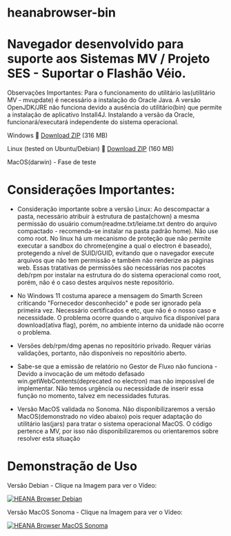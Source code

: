 # heanabrowser-bin
# Navegador desenvolvido para suporte aos Sistemas MV / Projeto SES - Suportar o Flashão Véio. 

Observações Importantes: Para o funcionamento do utilitário las(utilitário MV - mvupdate) é necessário a instalação do Oracle Java. A versão OpenJDK/JRE não funciona devido a ausência do utilitário(bin) que permite a instalação de aplicativo Install4J. Instalando a versão da Oracle, funcionará/executará independente do sistema operacional.


Windows 
:link: [Download ZIP](https://github.com/heana-hosp/heanabrowser-bin/releases/download/HEANA/HEANABrowser-win32-x64.zip) (316 MB) 

Linux (tested on Ubuntu/Debian)
:link: [Download ZIP](https://github.com/heana-hosp/heanabrowser-bin/releases/download/HEANA/HEANABrowser-linux-x64.zip) (160 MB) 

MacOS(darwin) - Fase de teste



# Considerações Importantes:

- Consideração importante sobre a versão Linux: Ao descompactar a pasta, necessário atribuir à estrutura de pasta(chown) a mesma permissão do usuário comum(readme.txt/leiame.txt dentro do arquivo compactado - recomenda-se instalar na pasta padrão home). Não use como root. No linux há um mecanismo de proteção que não permite executar a sandbox do chrome(engine a qual o electron é baseado), protegendo a nível de SUID/GUID, evitando que o navegador execute arquivos que não tem permissão e também não renderize as páginas web. Essas tratativas de permissões são necessárias nos pacotes deb/rpm por instalar na estrutura do do sistema operacional como root, porém, não é o caso destes arquivos neste repositório. 

- No Windows 11 costuma aparece a mensagem do Smarth Screen criticando "Fornecedor desconhecido" e pode ser ignorado pela primeira vez. Necessário certificados e etc, que não é o nosso caso e necessidade. O problema ocorre quando o arquivo fica disponível para download(ativa flag), porém, no ambiente interno da unidade não ocorre o problema. 

- Versões deb/rpm/dmg apenas no repositório privado. Requer várias validações, portanto, não disponíveis no repositório aberto. 

- Sabe-se que a emissão de relatório no Gestor de Fluxo não funciona - Devido a invocação de um método defasado win.getWebContents(deprecated no electron) mas não impossível de implementar. Não temos urgência ou necessidade de inserir essa função no momento, talvez em necessidades futuras. 

- Versão MacOS validada no Sonoma. Não disponibilizaremos a versão MacOS(demonstrado no vídeo abaixo) pois requer adaptação do utilitário las(jars) para tratar o sistema operacional MacOS. O código pertence a MV, por isso não disponibilizaremos ou orientaremos sobre resolver esta situação

# Demonstração de Uso

Versão Debian  - Clique na Imagem para ver o Vídeo:

[![HEANA Browser Debian](https://github.com/heana-hosp/heanabrowser-bin/assets/5917784/e83bbe9f-ea74-4a01-b7d8-271826a60afe)](https://youtu.be/MT5WmscDlZU "HEANA Browser Debian")


Versão MacOS Sonoma - Clique na Imagem para ver o Vídeo:

[![HEANA Browser MacOS Sonoma](https://github.com/heana-hosp/heanabrowser-bin/assets/5917784/6f4a2ae2-0b2a-499c-9891-1640ea8d2fcd)](https://youtu.be/sa7r9XR_pgQ "HEANA Browser Mac OS Sonoma")


